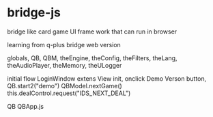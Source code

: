 # bridge-js
bridge like card game UI frame work that can run in browser

learning from q-plus bridge web version

globals, QB, QBM, theEngine, theConfig, theFilters, theLang, theAudioPlayer, theMemory, theULogger

initial flow
LoginWindow extens View
  init, onclick Demo Verson button, QB.start2(\"demo\")
    QBModel.nextGame() this.dealControl.request("IDS_NEXT_DEAL")

QB QBApp.js
